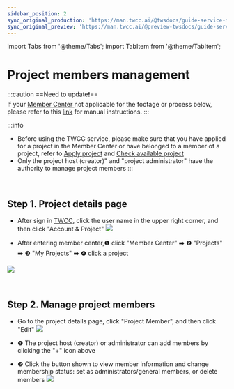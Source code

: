 ```yaml
---
sidebar_position: 2
sync_original_production: 'https://man.twcc.ai/@twsdocs/guide-service-manage-project-team-en' 
sync_original_preview: 'https://man.twcc.ai/@preview-twsdocs/guide-service-manage-project-team-en' 
---
```


import Tabs from '@theme/Tabs';
import TabItem from '@theme/TabItem';


# Project members management 


:::caution
==Need to update:exclamation:==<br/>
If your <ins>Member Center <i class="fa fa-question-circle fa-question-circle-for-service" aria-hidden="true"></i></ins> not applicable for the footage or process below, please refer to this <i class="fa fa-sign-out" aria-hidden="true"></i> <ins>link</ins> for manual instructions.
:::

:::info

- Before using the TWCC service, please make sure that you have applied for a project in the Member Center or have belonged to a member of a project, refer to [Apply project](https://man.twcc.ai/@twccdocs/apply-project-and-credit-zh) and [Check available project](https://man.twcc.ai/@twccdocs/guide-service-project-availability-zh)
- Only the project host (creator)" and "project administrator" have the authority to manage project members
:::

<br/>


## Step 1. Project details page


- After sign in [TWCC](https://new.twcc.ai/), click the user name in the upper right corner, and then click "Account & Project"
![](https://cos.twcc.ai/SYS-MANUAL/uploads/upload_8d0a46efffba7e4fdbed91cb51b6a21b.png)



- After entering member center,<span>&#10102;</span> click "Member Center" :arrow_right: <span>&#10103;</span> "Projects" :arrow_right: <span>&#10104;</span> "My Projects" :arrow_right: <span>&#10105;</span> click a project

![](https://cos.twcc.ai/SYS-MANUAL/uploads/upload_4eeb394c655aefef88488f8c3b1f5ae9.png)


<br/>


## Step 2. Manage project members

- Go to the project details page, click "Project Member", and then click "Edit"
![](https://cos.twcc.ai/SYS-MANUAL/uploads/upload_70b743ca808f2ea273da915bda47bf99.png)




-  <span>&#10102;</span> The project host (creator) or administrator can add members by clicking the "+" icon above
-  <span>&#10103;</span> Click the button shown to view member information and change membership status: set as administrators/general members, or delete members
![](https://cos.twcc.ai/SYS-MANUAL/uploads/upload_b64002a9e3fddd6c8d28eec3eda79c92.png)